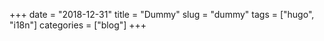+++ 
date = "2018-12-31"
title = "Dummy"
slug = "dummy" 
tags = ["hugo", "i18n"]
categories = ["blog"]
+++

